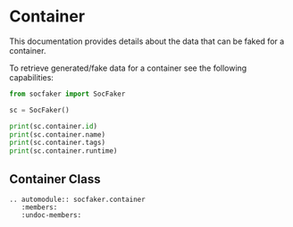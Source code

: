 # Container

This documentation provides details about the data that can be faked for a container.

To retrieve generated/fake data for a container see the following capabilities:


```python
from socfaker import SocFaker

sc = SocFaker()

print(sc.container.id)
print(sc.container.name)
print(sc.container.tags)
print(sc.container.runtime)
```

## Container Class

```eval_rst
.. automodule:: socfaker.container
   :members:
   :undoc-members:
```
